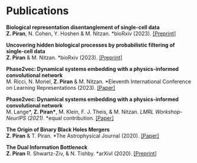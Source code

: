 # Publications


__Biological representation disentanglement of single-cell data__\
__Z. Piran__, N. Cohen, Y. Hoshen \& M. Nitzan. *bioRxiv (2023). [[Preprint]](https://www.biorxiv.org/content/10.1101/2023.03.05.531195)


__Uncovering hidden biological processes by probabilistic filtering of single-cell data__\
__Z. Piran__ \& M. Nitzan. *bioRxiv (2023). [[Preprint]](https://www.biorxiv.org/content/10.1101/2023.01.18.524512)


__Phase2vec: Dynamical systems embedding with a physics-informed convolutional network__\
M. Ricci, N. Moriel, __Z. Piran__ \& M. Nitzan. *Eleventh International Conference on Learning Representations (2023). [[Paper]](https://openreview.net/forum?id=z9C5dGip90)

__Phase2vec: Dynamical systems embedding with a physics-informed convolutional network__\
M. Lange*, __Z. Piran*__, M. Klein, F. J. Theis, \& M. Nitzan. _LMRL Workshop-NeurIPS (2021)_. *equal contribution. [[Paper]](https://drive.google.com/file/d/15-S2iKS4l_Okq4WFqJx7L6EJYZz54-Id/view?usp=sharing)

__The Origin of Binary Black Holes Mergers__\
__Z. Piran__ \& T. Piran. *The Astrophysical Journal (2020). [[Paper]](https://iopscience.iop.org/article/10.3847/1538-4357/ab792a)


__The Dual Information Bottleneck__\
__Z. Piran__ R. Shwartz-Ziv, \& N. Tishby. *arXivl (2020). [[Preprint]](https://arxiv.org/abs/2006.04641)

